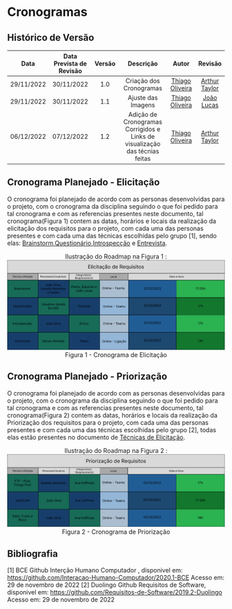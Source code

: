 # Cronogramas 

## Histórico de Versão

|Data|Data Prevista de Revisão|Versão|Descrição|Autor|Revisão|
| :----------: | :------: | :------: | :-----------: | :---------: |:---------: |
|29/11/2022|30/11/2022|1.0|Criação dos Cronogramas| [Thiago Oliveira](https://github.com/Thiab394) |[Arthur Taylor](https://github.com/Eruel6)
|29/11/2022|30/11/2022|1.1|Ajuste das Imagens| [Thiago Oliveira](https://github.com/Thiab394) |[João Lucas](https://github.com/HacKairos)
|06/12/2022|07/12/2022|1.2|Adição de Cronogramas Corrigidos e Links de visualização das técnias feitas| [Thiago Oliveira](https://github.com/Thiab394) |[Arthur Taylor](https://github.com/Eruel6)

## Cronograma Planejado - Elicitação

O cronograma foi planejado de acordo com as personas desenvolvidas para o projeto, com o cronograma da disciplina seguindo o que foi pedido para tal cronograma
e com as referencias presentes neste documento, tal cronograma(Figura 1) contem as datas, horários e locais da realização da elicitação dos requisitos para o projeto, com cada
uma das personas presentes e com cada uma das técnicas escolhidas pelo grupo [1], sendo elas: [Brainstorm](https://github.com/Requisitos-de-Software/2022.2-MEI/blob/main/docs/Requisitos/Elicita%C3%A7%C3%A3o/Brainstorming.md),[Questionário](),[Introspecção](https://github.com/Requisitos-de-Software/2022.2-MEI/blob/main/docs/Requisitos/Elicita%C3%A7%C3%A3o/Introspeccao.md) e [Entrevista](https://github.com/Requisitos-de-Software/2022.2-MEI/blob/main/docs/Requisitos/Elicita%C3%A7%C3%A3o/Entrevista.md).

<center>
Ilustração do Roadmap na Figura 1 :
<img src='./../../assets/images/CronogramaElicitacao.png' width="1000">Figura 1 - Cronograma de Elicitação</img>
</center>

## Cronograma Planejado - Priorização

O cronograma foi planejado de acordo com as personas desenvolvidas para o projeto, com o cronograma da disciplina seguindo o que foi pedido para tal cronograma
e com as referencias presentes neste documento, tal cronograma(Figura 2) contem as datas, horários e locais da realização da Priorização dos requisitos para o projeto, com cada
uma das personas presentes e com cada uma das técnicas escolhidas pelo grupo [2], todas elas estão presentes no documento de [Técnicas de Elicitação](https://github.com/Requisitos-de-Software/2022.2-MEI/blob/main/docs/Requisitos/tecnicas-priorizacao.md).

<center>
Ilustração do Roadmap na Figura 2 :
<img src='./../../assets/images/CronogramaPriorizacao.png' width="1000">Figura 2 - Cronograma de Priorização</img>
</center>

## Bibliografia

[1] BCE Github Interção Humano Computador , disponivel em: https://github.com/Interacao-Humano-Computador/2020.1-BCE Acesso em: 29 de novembro de 2022
[2] Duolingo Github Requisitos de Software, disponivel em: https://github.com/Requisitos-de-Software/2019.2-Duolingo Acesso em: 29 de novembro de 2022